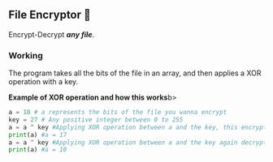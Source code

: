 ## File Encryptor 🔐

Encrypt-Decrypt <i>**any file**</i>.

### Working

The program takes all the bits of the file in an array, and then applies a XOR operation with a key.

<b>Example of XOR operation and how this works</b>b>

```python
a = 10 # a represents the bits of the file you wanna encrypt
key = 27 # Any positive integer between 0 to 255
a = a ^ key #Applying XOR operation between a and the key, this encrypts the file
print(a) #a = 17
a = a ^ key #Applying XOR operation between a and the key again decrypts the file
print(a) #a = 10
```
